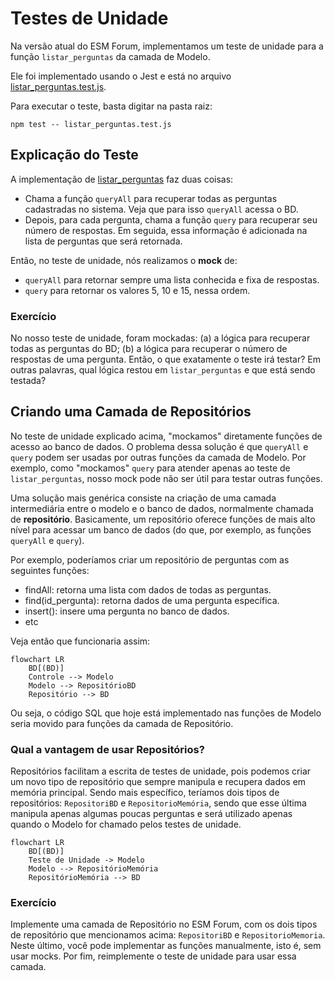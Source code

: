 # Testes de Unidade

Na versão atual do ESM Forum, implementamos um teste de unidade para a função `listar_perguntas` da camada de Modelo.

Ele foi implementado usando o Jest e está no arquivo [listar_perguntas.test.js](../testes/listar_pergunta.test.js).

Para executar o teste, basta digitar na pasta raiz:

`npm test -- listar_perguntas.test.js`

## Explicação do Teste

A implementação de [listar_perguntas](../modelo.js) faz duas coisas:

* Chama a função `queryAll` para recuperar todas as perguntas cadastradas no sistema. Veja que para isso `queryAll` acessa o BD.
* Depois, para cada pergunta, chama a função `query` para recuperar seu número de respostas. Em seguida, essa informação é adicionada na lista de perguntas que será retornada.

Então, no teste de unidade, nós realizamos o **mock** de:

* `queryAll` para retornar sempre uma lista conhecida e fixa de respostas.
* `query` para retornar os valores 5, 10 e 15, nessa ordem. 

### Exercício

No nosso teste de unidade, foram mockadas: (a) a lógica para 
recuperar todas as perguntas do BD; (b) a lógica para recuperar 
o número de respostas de uma pergunta. Então, o que exatamente
  o teste irá testar? Em outras palavras, qual  lógica restou 
em `listar_perguntas` e que está sendo testada?

## Criando uma Camada de Repositórios

No teste de unidade explicado acima, "mockamos" diretamente
funções de acesso ao banco de dados. O problema dessa solução é que 
`queryAll` e `query` podem ser usadas por outras funções da 
camada de Modelo. Por exemplo, como "mockamos" `query` para atender
apenas ao teste de `listar_perguntas`, nosso mock pode não ser útil para testar outras funções.

Uma solução mais genérica consiste na criação de uma camada
intermediária entre o modelo e o banco de dados, normalmente 
chamada de **repositório**. Basicamente, um repositório
oferece funções de mais alto nível para acessar um banco de dados 
(do que, por exemplo, as funções `queryAll` e `query`).

Por exemplo, poderíamos criar um repositório de perguntas 
com as seguintes funções:

* findAll: retorna uma lista com dados de todas as perguntas.
* find(id_pergunta): retorna dados de uma pergunta específica.
* insert(): insere uma pergunta no banco de dados.
* etc

Veja então que funcionaria assim:

```mermaid
flowchart LR
    BD[(BD)]
    Controle --> Modelo
    Modelo --> RepositórioBD
    Repositório --> BD
```

Ou seja, o código SQL que hoje está implementado nas funções de 
Modelo seria movido para funções da camada de Repositório.

### Qual a vantagem de usar Repositórios?

Repositórios facilitam a escrita de testes de unidade, pois 
podemos criar um novo tipo de repositório que sempre manipula e recupera dados em memória principal. Sendo mais específico, 
teríamos dois tipos de repositórios: `RepositoriBD` e
`RepositorioMemória`, sendo que esse última manipula apenas 
algumas poucas perguntas e será utilizado apenas quando o Modelo 
for chamado pelos testes de unidade.

```mermaid
flowchart LR
    BD[(BD)]
    Teste de Unidade -> Modelo
    Modelo --> RepositórioMemória
    RepositórioMemória --> BD
```


### Exercício

Implemente uma camada de Repositório no ESM Forum, com os dois 
tipos de repositório que mencionamos acima: `RepositoriBD` e `RepositorioMemoria`. Neste último, você pode implementar as 
funções manualmente, isto é, sem usar mocks. Por fim, 
reimplemente o teste de unidade para usar essa camada.
